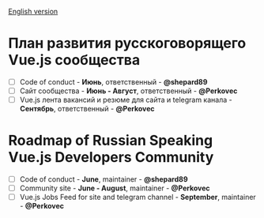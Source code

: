 [English version](#roadmap-of-russian-vuejs-developers-community)

# План развития русскоговорящего Vue.js сообщества

- [ ] Code of conduct - **Июнь**, ответственный - **@shepard89**
- [ ] Сайт сообщества - **Июнь - Август**, ответственный - **@Perkovec**
- [ ] Vue.js лента вакансий и резюме для сайта и telegram канала - **Сентябрь**, ответственный - **@Perkovec**

# Roadmap of Russian Speaking Vue.js Developers Community

- [ ] Code of conduct - **June**, maintainer - **@shepard89**
- [ ] Community site - **June - August**, maintainer - **@Perkovec**
- [ ] Vue.js Jobs Feed for site and telegram channel - **September**, maintainer - **@Perkovec**
